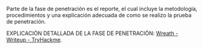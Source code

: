 Parte de la fase de penetración es el reporte, el cual incluye la metodología, procedimientos y una explicación adecuada de como se realizo la prueba de penetración.


EXPLICACIÓN DETALLADA DE LA FASE DE PENETRACIÓN: [Wreath - Writeup - TryHackme](https://hacknotes.github.io/tryhackme/wreathWriteUp/).
